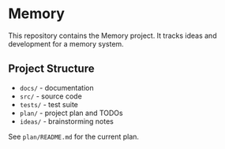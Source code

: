 # Memory

This repository contains the Memory project. It tracks ideas and development for a memory system.

## Project Structure
- `docs/` - documentation
- `src/` - source code
- `tests/` - test suite
- `plan/` - project plan and TODOs
- `ideas/` - brainstorming notes

See `plan/README.md` for the current plan.
